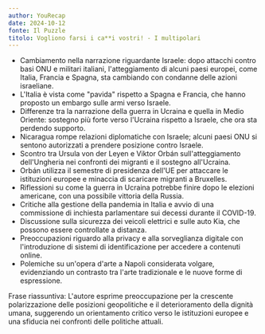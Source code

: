 ```yaml
---
author: YouRecap
date: 2024-10-12
fonte: Il Puzzle
titolo: Vogliono farsi i ca**i vostri! - I multipolari
---
```


- Cambiamento nella narrazione riguardante Israele: dopo attacchi contro basi ONU e militari italiani, l'atteggiamento di alcuni paesi europei, come Italia, Francia e Spagna, sta cambiando con condanne delle azioni israeliane.
- L'Italia è vista come "pavida" rispetto a Spagna e Francia, che hanno proposto un embargo sulle armi verso Israele.
- Differenze tra la narrazione della guerra in Ucraina e quella in Medio Oriente: sostegno più forte verso l'Ucraina rispetto a Israele, che ora sta perdendo supporto.
- Nicaragua rompe relazioni diplomatiche con Israele; alcuni paesi ONU si sentono autorizzati a prendere posizione contro Israele.
- Scontro tra Ursula von der Leyen e Viktor Orbán sull'atteggiamento dell'Ungheria nei confronti dei migranti e il sostegno all'Ucraina.
- Orbán utilizza il semestre di presidenza dell'UE per attaccare le istituzioni europee e minaccia di scaricare migranti a Bruxelles.
- Riflessioni su come la guerra in Ucraina potrebbe finire dopo le elezioni americane, con una possibile vittoria della Russia.
- Critiche alla gestione della pandemia in Italia e avvio di una commissione di inchiesta parlamentare sui decessi durante il COVID-19.
- Discussione sulla sicurezza dei veicoli elettrici e sulle auto Kia, che possono essere controllate a distanza.
- Preoccupazioni riguardo alla privacy e alla sorveglianza digitale con l'introduzione di sistemi di identificazione per accedere a contenuti online.
- Polemiche su un'opera d'arte a Napoli considerata volgare, evidenziando un contrasto tra l'arte tradizionale e le nuove forme di espressione.

Frase riassuntiva: L'autore esprime preoccupazione per la crescente polarizzazione delle posizioni geopolitiche e il deterioramento della dignità umana, suggerendo un orientamento critico verso le istituzioni europee e una sfiducia nei confronti delle politiche attuali.
